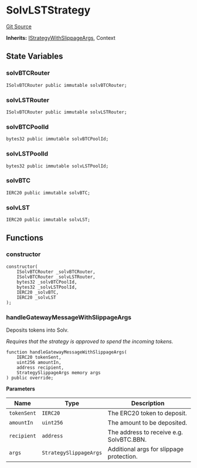 # SolvLSTStrategy
[Git Source](https://github.com/bob-collective/bob/blob/master/src/gateway/strategy/SolvStrategy.sol)

**Inherits:**
[IStrategyWithSlippageArgs](../../gateway/IStrategy.sol/abstract.IStrategyWithSlippageArgs.md), Context


## State Variables
### solvBTCRouter

```solidity
ISolvBTCRouter public immutable solvBTCRouter;
```


### solvLSTRouter

```solidity
ISolvBTCRouter public immutable solvLSTRouter;
```


### solvBTCPoolId

```solidity
bytes32 public immutable solvBTCPoolId;
```


### solvLSTPoolId

```solidity
bytes32 public immutable solvLSTPoolId;
```


### solvBTC

```solidity
IERC20 public immutable solvBTC;
```


### solvLST

```solidity
IERC20 public immutable solvLST;
```


## Functions
### constructor


```solidity
constructor(
    ISolvBTCRouter _solvBTCRouter,
    ISolvBTCRouter _solvLSTRouter,
    bytes32 _solvBTCPoolId,
    bytes32 _solvLSTPoolId,
    IERC20 _solvBTC,
    IERC20 _solvLST
);
```

### handleGatewayMessageWithSlippageArgs

Deposits tokens into Solv.

*Requires that the strategy is approved to spend the incoming tokens.*


```solidity
function handleGatewayMessageWithSlippageArgs(
    IERC20 tokenSent,
    uint256 amountIn,
    address recipient,
    StrategySlippageArgs memory args
) public override;
```
**Parameters**

|Name|Type|Description|
|----|----|-----------|
|`tokenSent`|`IERC20`|The ERC20 token to deposit.|
|`amountIn`|`uint256`|The amount to be deposited.|
|`recipient`|`address`|The address to receive e.g. SolvBTC.BBN.|
|`args`|`StrategySlippageArgs`|Additional args for slippage protection.|


